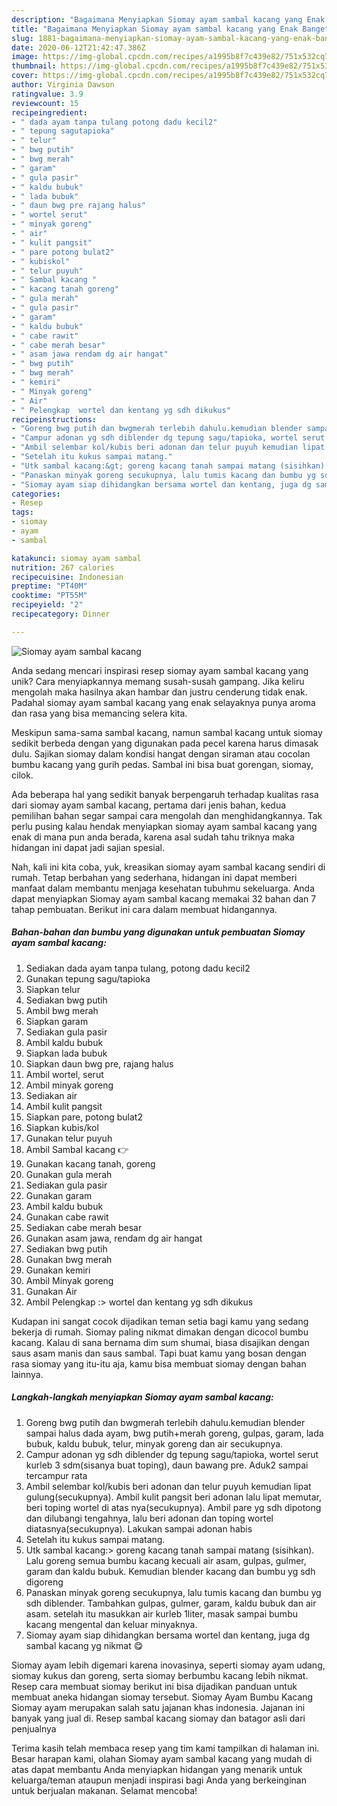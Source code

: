 ```yaml
---
description: "Bagaimana Menyiapkan Siomay ayam sambal kacang yang Enak Banget"
title: "Bagaimana Menyiapkan Siomay ayam sambal kacang yang Enak Banget"
slug: 1881-bagaimana-menyiapkan-siomay-ayam-sambal-kacang-yang-enak-banget
date: 2020-06-12T21:42:47.386Z
image: https://img-global.cpcdn.com/recipes/a1995b8f7c439e82/751x532cq70/siomay-ayam-sambal-kacang-foto-resep-utama.jpg
thumbnail: https://img-global.cpcdn.com/recipes/a1995b8f7c439e82/751x532cq70/siomay-ayam-sambal-kacang-foto-resep-utama.jpg
cover: https://img-global.cpcdn.com/recipes/a1995b8f7c439e82/751x532cq70/siomay-ayam-sambal-kacang-foto-resep-utama.jpg
author: Virginia Dawson
ratingvalue: 3.9
reviewcount: 15
recipeingredient:
- " dada ayam tanpa tulang potong dadu kecil2"
- " tepung sagutapioka"
- " telur"
- " bwg putih"
- " bwg merah"
- " garam"
- " gula pasir"
- " kaldu bubuk"
- " lada bubuk"
- " daun bwg pre rajang halus"
- " wortel serut"
- " minyak goreng"
- " air"
- " kulit pangsit"
- " pare potong bulat2"
- " kubiskol"
- " telur puyuh"
- " Sambal kacang "
- " kacang tanah goreng"
- " gula merah"
- " gula pasir"
- " garam"
- " kaldu bubuk"
- " cabe rawit"
- " cabe merah besar"
- " asam jawa rendam dg air hangat"
- " bwg putih"
- " bwg merah"
- " kemiri"
- " Minyak goreng"
- " Air"
- " Pelengkap  wortel dan kentang yg sdh dikukus"
recipeinstructions:
- "Goreng bwg putih dan bwgmerah terlebih dahulu.kemudian blender sampai halus dada ayam, bwg putih+merah goreng, gulpas, garam, lada bubuk, kaldu bubuk, telur, minyak goreng dan air secukupnya."
- "Campur adonan yg sdh diblender dg tepung sagu/tapioka, wortel serut kurleb 3 sdm(sisanya buat toping), daun bawang pre. Aduk2 sampai tercampur rata"
- "Ambil selembar kol/kubis beri adonan dan telur puyuh kemudian lipat gulung(secukupnya). Ambil kulit pangsit beri adonan lalu lipat memutar, beri toping wortel di atas nya(secukupnya). Ambil pare yg sdh dipotong dan dilubangi tengahnya, lalu beri adonan dan toping wortel diatasnya(secukupnya). Lakukan sampai adonan habis"
- "Setelah itu kukus sampai matang."
- "Utk sambal kacang:&gt; goreng kacang tanah sampai matang (sisihkan). Lalu goreng semua bumbu kacang kecuali air asam, gulpas, gulmer, garam dan kaldu bubuk. Kemudian blender kacang dan bumbu yg sdh digoreng"
- "Panaskan minyak goreng secukupnya, lalu tumis kacang dan bumbu yg sdh diblender. Tambahkan gulpas, gulmer, garam, kaldu bubuk dan air asam. setelah itu masukkan air kurleb 1liter, masak sampai bumbu kacang mengental dan keluar minyaknya."
- "Siomay ayam siap dihidangkan bersama wortel dan kentang, juga dg sambal kacang yg nikmat 😋"
categories:
- Resep
tags:
- siomay
- ayam
- sambal

katakunci: siomay ayam sambal 
nutrition: 267 calories
recipecuisine: Indonesian
preptime: "PT40M"
cooktime: "PT55M"
recipeyield: "2"
recipecategory: Dinner

---
```



![Siomay ayam sambal kacang](https://img-global.cpcdn.com/recipes/a1995b8f7c439e82/751x532cq70/siomay-ayam-sambal-kacang-foto-resep-utama.jpg)

Anda sedang mencari inspirasi resep siomay ayam sambal kacang yang unik? Cara menyiapkannya memang susah-susah gampang. Jika keliru mengolah maka hasilnya akan hambar dan justru cenderung tidak enak. Padahal siomay ayam sambal kacang yang enak selayaknya punya aroma dan rasa yang bisa memancing selera kita.

Meskipun sama-sama sambal kacang, namun sambal kacang untuk siomay sedikit berbeda dengan yang digunakan pada pecel karena harus dimasak dulu. Sajikan siomay dalam kondisi hangat dengan siraman atau cocolan bumbu kacang yang gurih pedas. Sambal ini bisa buat gorengan, siomay, cilok.

Ada beberapa hal yang sedikit banyak berpengaruh terhadap kualitas rasa dari siomay ayam sambal kacang, pertama dari jenis bahan, kedua pemilihan bahan segar sampai cara mengolah dan menghidangkannya. Tak perlu pusing kalau hendak menyiapkan siomay ayam sambal kacang yang enak di mana pun anda berada, karena asal sudah tahu triknya maka hidangan ini dapat jadi sajian spesial.


Nah, kali ini kita coba, yuk, kreasikan siomay ayam sambal kacang sendiri di rumah. Tetap berbahan yang sederhana, hidangan ini dapat memberi manfaat dalam membantu menjaga kesehatan tubuhmu sekeluarga. Anda dapat menyiapkan Siomay ayam sambal kacang memakai 32 bahan dan 7 tahap pembuatan. Berikut ini cara dalam membuat hidangannya.

<!--inarticleads1-->

##### Bahan-bahan dan bumbu yang digunakan untuk pembuatan Siomay ayam sambal kacang:

1. Sediakan  dada ayam tanpa tulang, potong dadu kecil2
1. Gunakan  tepung sagu/tapioka
1. Siapkan  telur
1. Sediakan  bwg putih
1. Ambil  bwg merah
1. Siapkan  garam
1. Sediakan  gula pasir
1. Ambil  kaldu bubuk
1. Siapkan  lada bubuk
1. Siapkan  daun bwg pre, rajang halus
1. Ambil  wortel, serut
1. Ambil  minyak goreng
1. Sediakan  air
1. Ambil  kulit pangsit
1. Siapkan  pare, potong bulat2
1. Siapkan  kubis/kol
1. Gunakan  telur puyuh
1. Ambil  Sambal kacang 👉
1. Gunakan  kacang tanah, goreng
1. Gunakan  gula merah
1. Sediakan  gula pasir
1. Gunakan  garam
1. Ambil  kaldu bubuk
1. Gunakan  cabe rawit
1. Sediakan  cabe merah besar
1. Gunakan  asam jawa, rendam dg air hangat
1. Sediakan  bwg putih
1. Gunakan  bwg merah
1. Gunakan  kemiri
1. Ambil  Minyak goreng
1. Gunakan  Air
1. Ambil  Pelengkap :&gt; wortel dan kentang yg sdh dikukus


Kudapan ini sangat cocok dijadikan teman setia bagi kamu yang sedang bekerja di rumah. Siomay paling nikmat dimakan dengan dicocol bumbu kacang. Kalau di sana bernama dim sum shumai, biasa disajikan dengan saus asam manis dan saus sambal. Tapi buat kamu yang bosan dengan rasa siomay yang itu-itu aja, kamu bisa membuat siomay dengan bahan lainnya. 

<!--inarticleads2-->

##### Langkah-langkah menyiapkan Siomay ayam sambal kacang:

1. Goreng bwg putih dan bwgmerah terlebih dahulu.kemudian blender sampai halus dada ayam, bwg putih+merah goreng, gulpas, garam, lada bubuk, kaldu bubuk, telur, minyak goreng dan air secukupnya.
1. Campur adonan yg sdh diblender dg tepung sagu/tapioka, wortel serut kurleb 3 sdm(sisanya buat toping), daun bawang pre. Aduk2 sampai tercampur rata
1. Ambil selembar kol/kubis beri adonan dan telur puyuh kemudian lipat gulung(secukupnya). Ambil kulit pangsit beri adonan lalu lipat memutar, beri toping wortel di atas nya(secukupnya). Ambil pare yg sdh dipotong dan dilubangi tengahnya, lalu beri adonan dan toping wortel diatasnya(secukupnya). Lakukan sampai adonan habis
1. Setelah itu kukus sampai matang.
1. Utk sambal kacang:&gt; goreng kacang tanah sampai matang (sisihkan). Lalu goreng semua bumbu kacang kecuali air asam, gulpas, gulmer, garam dan kaldu bubuk. Kemudian blender kacang dan bumbu yg sdh digoreng
1. Panaskan minyak goreng secukupnya, lalu tumis kacang dan bumbu yg sdh diblender. Tambahkan gulpas, gulmer, garam, kaldu bubuk dan air asam. setelah itu masukkan air kurleb 1liter, masak sampai bumbu kacang mengental dan keluar minyaknya.
1. Siomay ayam siap dihidangkan bersama wortel dan kentang, juga dg sambal kacang yg nikmat 😋


Siomay ayam lebih digemari karena inovasinya, seperti siomay ayam udang, siomay kukus dan goreng, serta siomay berbumbu kacang lebih nikmat. Resep cara membuat siomay berikut ini bisa dijadikan panduan untuk membuat aneka hidangan siomay tersebut. Siomay Ayam Bumbu Kacang Siomay ayam merupakan salah satu jajanan khas indonesia. Jajanan ini banyak yang jual di. Resep sambal kacang siomay dan batagor asli dari penjualnya 

Terima kasih telah membaca resep yang tim kami tampilkan di halaman ini. Besar harapan kami, olahan Siomay ayam sambal kacang yang mudah di atas dapat membantu Anda menyiapkan hidangan yang menarik untuk keluarga/teman ataupun menjadi inspirasi bagi Anda yang berkeinginan untuk berjualan makanan. Selamat mencoba!
